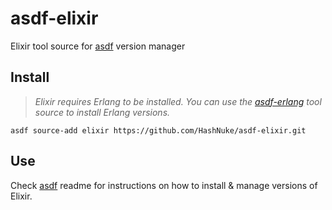 # asdf-elixir

Elixir tool source for [asdf](https://github.com/HashNuke/asdf) version manager

## Install

> *Elixir requires Erlang to be installed. You can use the [asdf-erlang](https://github.com/HashNuke/asdf-erlang) tool source to install Erlang versions.*

```
asdf source-add elixir https://github.com/HashNuke/asdf-elixir.git
```

## Use

Check [asdf](https://github.com/HashNuke/asdf) readme for instructions on how to install & manage versions of Elixir.

